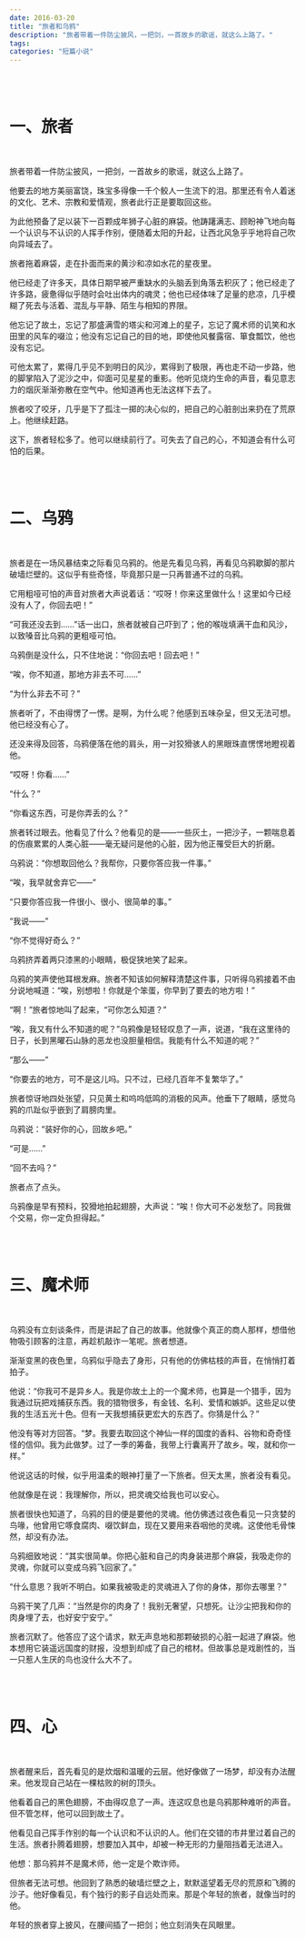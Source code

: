 ```yaml
---
date: 2016-03-20
title: "旅者和乌鸦"
description: "旅者带着一件防尘披风，一把剑，一首故乡的歌谣，就这么上路了。"
tags: 
categories: "短篇小说"
---
```


<br/><br/>

# 一、旅者

<br/>

旅者带着一件防尘披风，一把剑，一首故乡的歌谣，就这么上路了。

他要去的地方美丽富饶，珠宝多得像一千个鲛人一生流下的泪。那里还有令人着迷的文化、艺术、宗教和爱情观，旅者此行正是要取回这些。

为此他预备了足以装下一百颗成年狮子心脏的麻袋。他踌躇满志、顾盼神飞地向每一个认识与不认识的人挥手作别，便随着太阳的升起，让西北风急乎乎地将自己吹向异域去了。

旅者拖着麻袋，走在扑面而来的黄沙和凉如水花的星夜里。

他已经走了许多天，具体日期早被严重缺水的头脑丢到角落去积灰了；他已经走了许多路，疲惫得似乎随时会吐出体内的魂灵；他也已经体味了足量的悲凉，几乎模糊了死去与活着、混乱与平静、陌生与相知的界限。

他忘记了故土，忘记了那盛满雪的塔尖和河滩上的星子，忘记了魔术师的讥笑和水田里的风车的啜泣；他没有忘记自己的目的地，即使他风餐露宿、箪食瓢饮，他也没有忘记。

可他太累了，累得几乎见不到明日的风沙，累得到了极限，再也走不动一步路，他的脚掌陷入了泥沙之中，仰面可见星星的重影。他听见烧灼生命的声音，看见意志力的烟灰渐渐弥散在空气中。他知道再也无法这样下去了。

旅者咬了咬牙，几乎是下了孤注一掷的决心似的，把自己的心脏剖出来扔在了荒原上。他继续赶路。

这下，旅者轻松多了。他可以继续前行了。可失去了自己的心，不知道会有什么可怕的后果。

<br/><br/>

# 二、乌鸦

<br/>

旅者是在一场风暴结束之际看见乌鸦的。他是先看见乌鸦，再看见乌鸦歇脚的那片破墙烂壁的。这似乎有些奇怪，毕竟那只是一只再普通不过的乌鸦。

它用粗哑可怕的声音对旅者大声说着话：“哎呀！你来这里做什么！这里如今已经没有人了，你回去吧！”

“可我还没去到……”话一出口，旅者就被自己吓到了；他的喉咙填满干血和风沙，以致嗓音比乌鸦的更粗哑可怕。

乌鸦倒是没什么，只不住地说：“你回去吧！回去吧！”

“唉，你不知道，那地方非去不可……”

“为什么非去不可？”

旅者听了，不由得愣了一愣。是啊，为什么呢？他感到五味杂呈，但又无法可想。他已经没有心了。

还没来得及回答，乌鸦便落在他的肩头，用一对狡猾骇人的黑眼珠直愣愣地瞪视着他。

“哎呀！你看……”

“什么？”

“你看这东西，可是你弄丢的么？”

旅者转过眼去。他看见了什么？他看见的是——一些灰土，一把沙子，一颗喘息着的伤痕累累的人类心脏——毫无疑问是他的心脏，因为他正罹受巨大的折磨。

乌鸦说：“你想取回他么？我帮你，只要你答应我一件事。”

“唉，我早就舍弃它——”

“只要你答应我一件很小、很小、很简单的事。”

“我说——”

“你不觉得好奇么？”

乌鸦挤弄着两只漆黑的小眼睛，极促狭地笑了起来。

乌鸦的笑声使他耳根发麻。旅者不知该如何解释清楚这件事，只听得乌鸦接着不由分说地喊道：“唉，别想啦！你就是个笨蛋，你早到了要去的地方啦！”

“啊！”旅者惊地叫了起来，“可你怎么知道？”

“唉，我又有什么不知道的呢？”乌鸦像是轻轻叹息了一声，说道，“我在这里待的日子，长到黑曜石山脉的恶龙也没胆量相信。我能有什么不知道的呢？”

“那么——”

“你要去的地方，可不是这儿吗。只不过，已经几百年不复繁华了。”

旅者惊讶地四处张望，只见黄土和呜呜低鸣的消极的风声。他垂下了眼睛，感觉乌鸦的爪趾似乎嵌到了肩膀肉里。

乌鸦说：“装好你的心，回故乡吧。”

“可是……”

“回不去吗？”

旅者点了点头。

乌鸦像是早有预料，狡猾地拍起翅膀，大声说：“唉！你大可不必发愁了。同我做个交易，你一定负担得起。”

<br/><br/>

# 三、魔术师

<br/>

乌鸦没有立刻谈条件，而是讲起了自己的故事。他就像个真正的商人那样，想借他物吸引顾客的注意，再趁机敲诈一笔呢。旅者想道。

渐渐变黑的夜色里，乌鸦似乎隐去了身形，只有他的仿佛枯枝的声音，在悄悄打着拍子。

他说：“你我可不是异乡人。我是你故土上的一个魔术师，也算是一个猎手，因为我通过玩把戏捕获东西。我的猎物很多，有金钱、名利、爱情和嫉妒。这些足以使我的生活五光十色。但有一天我想捕获更宏大的东西了。你猜是什么？”

他没有等对方回答。“梦。我要去取回这个神仙一样的国度的香料、谷物和奇奇怪怪的信仰。我为此做梦。过了一季的筹备，我带上行囊离开了故乡。唉，就和你一样。”

他说这话的时候，似乎用温柔的眼神打量了一下旅者。但天太黑，旅者没有看见。

他就像是在说：我理解你，所以，把灵魂交给我也可以安心。

旅者很快也知道了，乌鸦的目的便是要他的灵魂。他仿佛透过夜色看见一只贪婪的鸟喙，他曾用它啄食腐肉、啜饮鲜血，现在又要用来吞咽他的灵魂。这使他毛骨悚然，却没有办法。

乌鸦细致地说：“其实很简单。你把心脏和自己的肉身装进那个麻袋，我吸走你的灵魂，你就可以变成乌鸦飞回家了。”

“什么意思？我听不明白。如果我被吸走的灵魂进入了你的身体，那你去哪里？”

乌鸦干笑了几声：“当然是你的肉身了！我别无奢望，只想死。让沙尘把我和你的肉身埋了去，也好安宁安宁。”

旅者沉默了。他答应了这个请求，默无声息地和那颗破损的心脏一起进了麻袋。他本想用它装遥远国度的财报，没想到却成了自己的棺材。但故事总是戏剧性的，当一只惹人生厌的鸟也没什么大不了。

<br/><br/>

# 四、心

<br/>

旅者醒来后，首先看见的是炊烟和温暖的云层。他好像做了一场梦，却没有办法醒来。他发现自己站在一棵枯败的树的顶头。

他看着自己的黑色翅膀，不由得叹息了一声。连这叹息也是乌鸦那种难听的声音。但不管怎样，他可以回到故土了。

他看见自己挥手作别的每一个认识和不认识的人。他们在交错的市井里过着自己的生活。旅者扑腾着翅膀，想要加入其中，却被一种无形的力量阻挡着无法进入。

他想：那乌鸦并不是魔术师，他一定是个欺诈师。

但旅者无法可想。他回到了熟悉的破墙烂壁之上，默默遥望着无尽的荒原和飞腾的沙子。他好像看见，有个独行的影子自远处而来。那是个年轻的旅者，就像当时的他。

年轻的旅者穿上披风，在腰间插了一把剑；他立刻消失在风眼里。